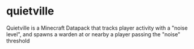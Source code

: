 # quietville
Quietville is a Minecraft Datapack that tracks player activity with a "noise level", and spawns a warden at or nearby a player passing the "noise" threshold
